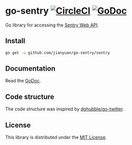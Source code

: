 # go-sentry [![CircleCI](https://circleci.com/gh/jianyuan/go-sentry/tree/master.svg?style=svg)](https://circleci.com/gh/jianyuan/go-sentry/tree/master) [![GoDoc](https://godoc.org/github.com/jianyuan/go-sentry/sentry?status.svg)](https://godoc.org/github.com/jianyuan/go-sentry/sentry)
Go library for accessing the [Sentry Web API](https://docs.sentry.io/api/).

## Install
```sh
go get -u github.com/jianyuan/go-sentry/sentry
```

## Documentation
Read the [GoDoc](https://godoc.org/github.com/jianyuan/go-sentry/sentry).

## Code structure
The code structure was inspired by [dghubble/go-twitter](https://github.com/dghubble/go-twitter).

## License
This library is distributed under the [MIT License](LICENSE).

